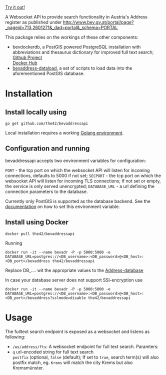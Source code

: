 [Try it out!](http://htmlpreview.github.io/?https://github.com/the42/bevaddressapi/blob/master/bevaddressftssearch.html)

A Websocket API to provide search functionality in Austria's Address register
as published under http://www.bev.gv.at/portal/page?_pageid=713,2601271&_dad=portal&_schema=PORTAL

This package relies on the workings of these other components:

* bevdockerdb, a PostGIS powered PostgreSQL installation with abbreviations and
  thesaurus dictionary for improved full text search;  
  [Github Project](https://github.com/the42/bevdockerdb)  
  [Docker Hub](https://hub.docker.com/r/the42/bevdockerdb/)
* [bevaddress-dataload](https://github.com/the42/bevaddress-dataload), a set of scripts to load data into the aforementioned PostGIS database.

# Installation

## Install locally using

    go get github.com/the42/bevaddressapi

Local installation requires a working [Golang environment](https://golang.org/dl/).

## Configuration and running
bevaddressapi accepts two environment variables for configuration:

`PORT` - the tcp port on which the websocket API will listen for incoming connections, defaults to 5000 if not set;
`SECPORT` - the tcp port on which the websocket API will listen for incoming TLS connections; If not set or empty, the service is only served unencrypted;
`DATABASE_URL` - a url defining the connection parameters to the database.

Currently only PostGIS is supported as the database backend. See the
[documentation](https://godoc.org/github.com/lib/pq#hdr-Connection_String_Parameters) on how to set this environment variable.

## Install using Docker
    docker pull the42/bevaddressapi

Running

    docker run -it --name bevadr -P -p 5000:5000 -e DATABASE_URL=postgres://<DB_username>:<DB_password>@<DB_host>:<DB_port>/bevaddress the42/bevaddressapi

Replace DB_.... wit the appropriate values to the [Address-database](https://hub.docker.com/r/the42/bevdockerdb/)

In case your database server does not support SSl-encryption use

    docker run -it --name bevadr -P -p 5000:5000 -e DATABASE_URL=postgres://<DB_username>:<DB_password>@<DB_host>:<DB_port>/bevaddress?sslmode=disable the42/bevaddressapi


# Usage

The fulltext search endpoint is exposed as a websocket and listens as following:

* `/ws/address/fts`: A websocket endpoint for full text search. Paramters:  
* `q` url-encoded string for full text search  
`postfix` (optional, `false` (default); If set to `true`, search term(s) will also postfix match, eg. `Krems` will match the city Krems but also Kremsmünster.

